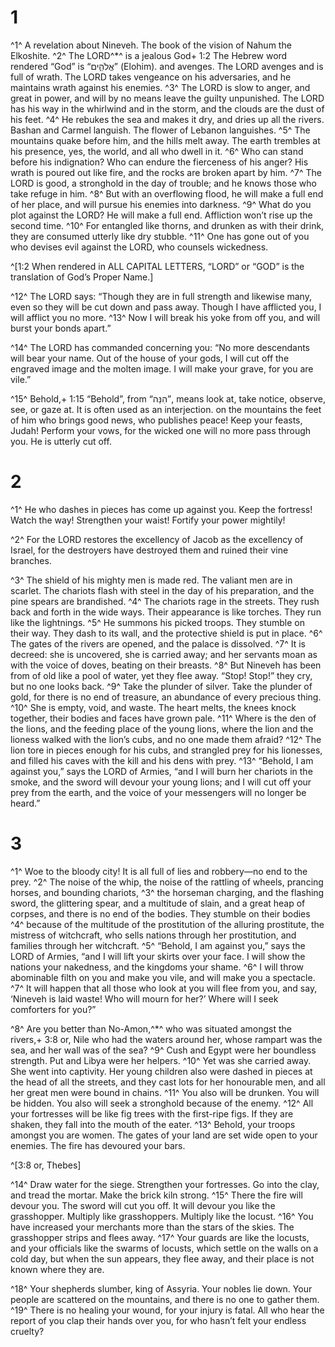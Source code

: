 # 1 
^1^ A revelation about Nineveh. The book of the vision of Nahum the Elkoshite. ^2^ The LORD^*^ is a jealous God+ 1:2 The Hebrew word rendered “God” is “אֱלֹהִ֑ים” (Elohim). and avenges. The LORD avenges and is full of wrath. The LORD takes vengeance on his adversaries, and he maintains wrath against his enemies. ^3^ The LORD is slow to anger, and great in power, and will by no means leave the guilty unpunished. The LORD has his way in the whirlwind and in the storm, and the clouds are the dust of his feet. ^4^ He rebukes the sea and makes it dry, and dries up all the rivers. Bashan and Carmel languish. The flower of Lebanon languishes. ^5^ The mountains quake before him, and the hills melt away. The earth trembles at his presence, yes, the world, and all who dwell in it. ^6^ Who can stand before his indignation? Who can endure the fierceness of his anger? His wrath is poured out like fire, and the rocks are broken apart by him. ^7^ The LORD is good, a stronghold in the day of trouble; and he knows those who take refuge in him. ^8^ But with an overflowing flood, he will make a full end of her place, and will pursue his enemies into darkness. ^9^ What do you plot against the LORD? He will make a full end. Affliction won’t rise up the second time. ^10^ For entangled like thorns, and drunken as with their drink, they are consumed utterly like dry stubble. ^11^ One has gone out of you who devises evil against the LORD, who counsels wickedness. 

^[1:2 When rendered in ALL CAPITAL LETTERS, “LORD” or “GOD” is the translation of God’s Proper Name.]

^12^ The LORD says: “Though they are in full strength and likewise many, even so they will be cut down and pass away. Though I have afflicted you, I will afflict you no more. ^13^ Now I will break his yoke from off you, and will burst your bonds apart.” 

^14^ The LORD has commanded concerning you: “No more descendants will bear your name. Out of the house of your gods, I will cut off the engraved image and the molten image. I will make your grave, for you are vile.” 

^15^ Behold,+ 1:15 “Behold”, from “הִנֵּה”, means look at, take notice, observe, see, or gaze at. It is often used as an interjection. on the mountains the feet of him who brings good news, who publishes peace! Keep your feasts, Judah! Perform your vows, for the wicked one will no more pass through you. He is utterly cut off. 

# 2 
^1^ He who dashes in pieces has come up against you. Keep the fortress! Watch the way! Strengthen your waist! Fortify your power mightily! 

^2^ For the LORD restores the excellency of Jacob as the excellency of Israel, for the destroyers have destroyed them and ruined their vine branches. 

^3^ The shield of his mighty men is made red. The valiant men are in scarlet. The chariots flash with steel in the day of his preparation, and the pine spears are brandished. ^4^ The chariots rage in the streets. They rush back and forth in the wide ways. Their appearance is like torches. They run like the lightnings. ^5^ He summons his picked troops. They stumble on their way. They dash to its wall, and the protective shield is put in place. ^6^ The gates of the rivers are opened, and the palace is dissolved. ^7^ It is decreed: she is uncovered, she is carried away; and her servants moan as with the voice of doves, beating on their breasts. ^8^ But Nineveh has been from of old like a pool of water, yet they flee away. “Stop! Stop!” they cry, but no one looks back. ^9^ Take the plunder of silver. Take the plunder of gold, for there is no end of treasure, an abundance of every precious thing. ^10^ She is empty, void, and waste. The heart melts, the knees knock together, their bodies and faces have grown pale. ^11^ Where is the den of the lions, and the feeding place of the young lions, where the lion and the lioness walked with the lion’s cubs, and no one made them afraid? ^12^ The lion tore in pieces enough for his cubs, and strangled prey for his lionesses, and filled his caves with the kill and his dens with prey. ^13^ “Behold, I am against you,” says the LORD of Armies, “and I will burn her chariots in the smoke, and the sword will devour your young lions; and I will cut off your prey from the earth, and the voice of your messengers will no longer be heard.” 

# 3 
^1^ Woe to the bloody city! It is all full of lies and robbery—no end to the prey. ^2^ The noise of the whip, the noise of the rattling of wheels, prancing horses, and bounding chariots, ^3^ the horseman charging, and the flashing sword, the glittering spear, and a multitude of slain, and a great heap of corpses, and there is no end of the bodies. They stumble on their bodies ^4^ because of the multitude of the prostitution of the alluring prostitute, the mistress of witchcraft, who sells nations through her prostitution, and families through her witchcraft. ^5^ “Behold, I am against you,” says the LORD of Armies, “and I will lift your skirts over your face. I will show the nations your nakedness, and the kingdoms your shame. ^6^ I will throw abominable filth on you and make you vile, and will make you a spectacle. ^7^ It will happen that all those who look at you will flee from you, and say, ‘Nineveh is laid waste! Who will mourn for her?’ Where will I seek comforters for you?” 

^8^ Are you better than No-Amon,^*^ who was situated amongst the rivers,+ 3:8 or, Nile who had the waters around her, whose rampart was the sea, and her wall was of the sea? ^9^ Cush and Egypt were her boundless strength. Put and Libya were her helpers. ^10^ Yet was she carried away. She went into captivity. Her young children also were dashed in pieces at the head of all the streets, and they cast lots for her honourable men, and all her great men were bound in chains. ^11^ You also will be drunken. You will be hidden. You also will seek a stronghold because of the enemy. ^12^ All your fortresses will be like fig trees with the first-ripe figs. If they are shaken, they fall into the mouth of the eater. ^13^ Behold, your troops amongst you are women. The gates of your land are set wide open to your enemies. The fire has devoured your bars. 

^[3:8 or, Thebes]

^14^ Draw water for the siege. Strengthen your fortresses. Go into the clay, and tread the mortar. Make the brick kiln strong. ^15^ There the fire will devour you. The sword will cut you off. It will devour you like the grasshopper. Multiply like grasshoppers. Multiply like the locust. ^16^ You have increased your merchants more than the stars of the skies. The grasshopper strips and flees away. ^17^ Your guards are like the locusts, and your officials like the swarms of locusts, which settle on the walls on a cold day, but when the sun appears, they flee away, and their place is not known where they are. 

^18^ Your shepherds slumber, king of Assyria. Your nobles lie down. Your people are scattered on the mountains, and there is no one to gather them. ^19^ There is no healing your wound, for your injury is fatal. All who hear the report of you clap their hands over you, for who hasn’t felt your endless cruelty? 